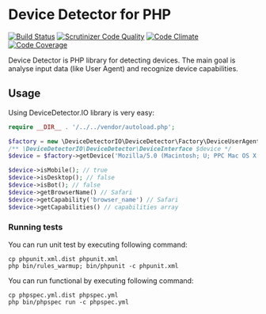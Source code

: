 Device Detector for PHP
==============

[![Build Status](https://travis-ci.org/zientalak/devicedetector.svg?branch=master)](https://travis-ci.org/zientalak/devicedetector)
[![Scrutinizer Code Quality](https://scrutinizer-ci.com/g/zientalak/devicedetector/badges/quality-score.png?b=master)](https://scrutinizer-ci.com/g/zientalak/devicedetector/?branch=master)
[![Code Climate](https://codeclimate.com/github/zientalak/devicedetector/badges/gpa.svg)](https://codeclimate.com/github/zientalak/devicedetector)
[![Code Coverage](https://scrutinizer-ci.com/g/zientalak/devicedetector/badges/coverage.png?b=master)](https://scrutinizer-ci.com/g/zientalak/devicedetector/?branch=master)

Device Detector is PHP library for detecting devices.
The main goal is analyse input data (like User Agent) and recognize device capabilities.

## Usage

Using DeviceDetector.IO library is very easy:

```php
require __DIR__ . '/../../vendor/autoload.php';

$factory = new \DeviceDetectorIO\DeviceDetector\Factory\DeviceUserAgentFactory();
/** \DeviceDetectorIO\DeviceDetector\DeviceInterface $device */
$device = $factory->getDevice('Mozilla/5.0 (Macintosh; U; PPC Mac OS X 10_5_6; it-it) AppleWebKit/528.16 (KHTML, like Gecko) Version/4.0 Safari/528.16');

$device->isMobile(); // true
$device->isDesktop(); // false
$device->isBot(); // false
$device->getBrowserName() // Safari
$device->getCapability('browser_name') // Safari
$device->getCapabilities() // capabilities array
```

### Running tests

You can run unit test by executing following command:
```
cp phpunit.xml.dist phpunit.xml
php bin/rules_warmup; bin/phpunit -c phpunit.xml
```

You can run functional by executing following command:
```
cp phpspec.yml.dist phpspec.yml
php bin/phpspec run -c phpspec.yml
```